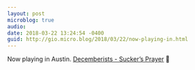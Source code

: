 ```yaml
---
layout: post
microblog: true
audio: 
date: 2018-03-22 13:24:54 -0400
guid: http://gio.micro.blog/2018/03/22/now-playing-in.html
---
```

Now playing in Austin. [Decemberists - Sucker’s Prayer](https://itunes.apple.com/us/album/suckers-prayer/1333620066?i=1333620538) 🎵
